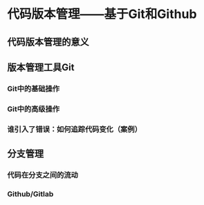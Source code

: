 # 代码版本管理——基于Git和Github
## 代码版本管理的意义
## 版本管理工具Git
### Git中的基础操作
### Git中的高级操作
### 谁引入了错误：如何追踪代码变化（案例）
## 分支管理
### 代码在分支之间的流动
### Github/Gitlab
